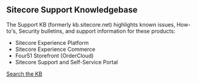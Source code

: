 ## Sitecore Support Knowledgebase

The Support KB (formerly kb.sitecore.net) highlights known issues, How-to's, Security bulletins, and support information for these products:

- Sitecore Experience Platform
- Sitecore Experience Commerce
- Four51 Storefront (OrderCloud)
- Sitecore Support and Self-Service Portal

[Search the KB](https://support.sitecore.com/kb)
